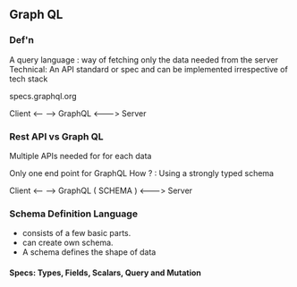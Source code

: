 ## Graph QL

### Def'n
 A query language : way of fetching only the data needed from the server
  Technical: An API standard or spec and can be implemented irrespective of tech stack

specs.graphql.org


Client <-- -->  GraphQL <---> Server

### Rest API vs Graph QL

 Multiple APIs needed for for each data

 Only one end point for GraphQL
     How ? : Using a strongly typed schema


 Client <-- -->  GraphQL ( SCHEMA ) <---> Server

### Schema Definition Language
   - consists of a few basic parts.
   - can create own schema.
   -  A schema defines the shape of data


#### Specs:  Types, Fields, Scalars, Query and Mutation


  